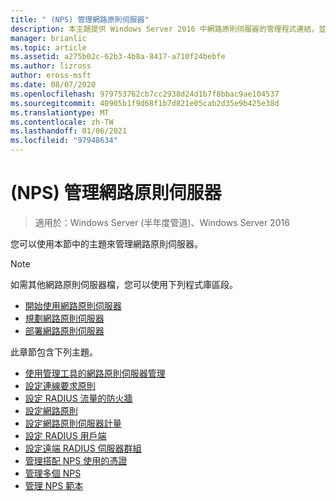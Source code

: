 ```yaml
---
title: " (NPS) 管理網路原則伺服器"
description: 本主題提供 Windows Server 2016 中網路原則伺服器的管理程式連結，並包含 NPS 的其他指引連結。
manager: brianlic
ms.topic: article
ms.assetid: a275b02c-62b3-4b8a-8417-a710f24bebfe
ms.author: lizross
author: eross-msft
ms.date: 08/07/2020
ms.openlocfilehash: 979753762cb7cc2938d24d1b7f8bbac9ae104537
ms.sourcegitcommit: 40905b1f9d68f1b7d821e05cab2d35e9b425e38d
ms.translationtype: MT
ms.contentlocale: zh-TW
ms.lasthandoff: 01/06/2021
ms.locfileid: "97948634"
---
```

# <a name="manage-network-policy-server-nps"></a> (NPS) 管理網路原則伺服器

>適用於：Windows Server (半年度管道)、Windows Server 2016

您可以使用本節中的主題來管理網路原則伺服器。

>[!NOTE]
>如需其他網路原則伺服器檔，您可以使用下列程式庫區段。
>- [開始使用網路原則伺服器](nps-getstart-top.md)
>- [規劃網路原則伺服器](nps-plan-top.md)
>- [部署網路原則伺服器](nps-deploy.md)

此章節包含下列主題。

- [使用管理工具的網路原則伺服器管理](nps-admintools.md)
- [設定連線要求原則](nps-crp-configure.md)
- [設定 RADIUS 流量的防火牆](nps-firewalls-configure.md)
- [設定網路原則](nps-np-configure.md)
- [設定網路原則伺服器計量](nps-accounting-configure.md)
- [設定 RADIUS 用戶端](nps-radius-clients-configure.md)
- [設定遠端 RADIUS 伺服器群組](nps-crp-rrsg-configure.md)
- [管理搭配 NPS 使用的憑證](nps-manage-certificates.md)
- [管理多個 NPS](nps-manage-servers.md)
- [管理 NPS 範本](nps-manage-templates.md)

